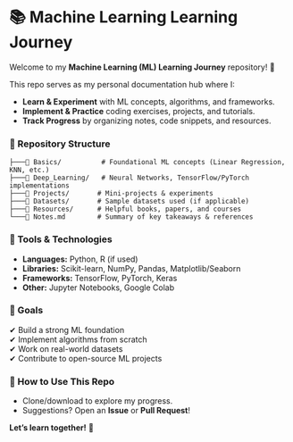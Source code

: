 # **📚 Machine Learning Learning Journey**  

Welcome to my **Machine Learning (ML) Learning Journey** repository! 🚀  

This repo serves as my personal documentation hub where I:  
- **Learn & Experiment** with ML concepts, algorithms, and frameworks.  
- **Implement & Practice** coding exercises, projects, and tutorials.  
- **Track Progress** by organizing notes, code snippets, and resources.  

### **📂 Repository Structure**  
```
├───📁 Basics/          # Foundational ML concepts (Linear Regression, KNN, etc.)  
├───📁 Deep_Learning/   # Neural Networks, TensorFlow/PyTorch implementations  
├───📁 Projects/       # Mini-projects & experiments  
├───📁 Datasets/       # Sample datasets used (if applicable)  
├───📁 Resources/      # Helpful books, papers, and courses  
└───📝 Notes.md        # Summary of key takeaways & references  
```  

### **🔧 Tools & Technologies**  
- **Languages:** Python, R (if used)  
- **Libraries:** Scikit-learn, NumPy, Pandas, Matplotlib/Seaborn  
- **Frameworks:** TensorFlow, PyTorch, Keras  
- **Other:** Jupyter Notebooks, Google Colab  

### **🎯 Goals**  
✔ Build a strong ML foundation  
✔ Implement algorithms from scratch  
✔ Work on real-world datasets  
✔ Contribute to open-source ML projects  

### **📌 How to Use This Repo**  
- Clone/download to explore my progress.  
- Suggestions? Open an **Issue** or **Pull Request**!  

**Let’s learn together!** 🌟  
